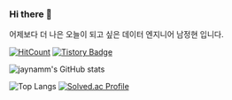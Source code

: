 ### Hi there 👋  
어제보다 더 나은 오늘이 되고 싶은 데이터 엔지니어 남정현 입니다.

[![HitCount](http://hits.dwyl.com/jayanmm/jaynamm.svg)](http://hits.dwyl.com/jayanmm/jaynamm) [![Tistory Badge](https://img.shields.io/badge/Tech%20Blog-555263?style=flat&logoColor=white)]("https://jaynamm.tistory.com/)  
  
  
![jaynamm's GitHub stats](https://github-readme-stats.vercel.app/api?username=jaynamm&show_icons=true&theme=dracula)

![Top Langs](https://github-readme-stats.vercel.app/api/top-langs/?username=jaynamm&layout=compact&theme=dracula) [![Solved.ac Profile](http://mazassumnida.wtf/api/generate_badge?boj=jaynam)](https://solved.ac/jaynam)
